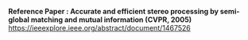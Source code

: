 **Reference Paper : Accurate and efficient stereo processing by semi-global matching and mutual information (CVPR, 2005)**
https://ieeexplore.ieee.org/abstract/document/1467526
